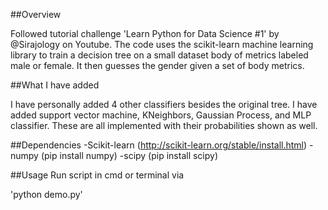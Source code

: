 ##Overview

Followed tutorial challenge 'Learn Python for Data Science #1' by @Sirajology on Youtube. The code uses the scikit-learn machine learning library to train a decision tree on a small dataset body of metrics labeled male or female. It then guesses the gender given a set of body metrics.

##What I have added

I have personally added 4 other classifiers besides the original tree. I have added support vector machine, KNeighbors, Gaussian Process, and MLP classifier. These are all implemented with their probabilities shown as well. 

##Dependencies 
-Scikit-learn (http://scikit-learn.org/stable/install.html)
-numpy (pip install numpy)
-scipy (pip install scipy)

##Usage
Run script in cmd or terminal via

'python demo.py'